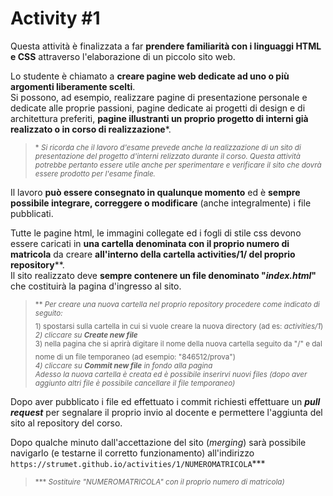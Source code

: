 # Activity #1

Questa attività è finalizzata a far **prendere familiarità con i linguaggi
HTML e CSS** attraverso l'elaborazione di un piccolo sito web.

Lo studente è chiamato a **creare pagine web dedicate ad uno o
più argomenti liberamente scelti**.    
Si possono, ad esempio, realizzare pagine di presentazione personale e dedicate
alle proprie passioni, pagine dedicate ai progetti di design e di architettura
preferiti, **pagine illustranti un proprio progetto di interni già realizzato
o in corso di realizzazione**\*.

> <sub>\* _Si ricorda che il lavoro d'esame prevede anche la realizzazione
di un sito di presentazione del progetto d'interni relizzato durante il
corso. Questa attività potrebbe pertanto essere utile anche per sperimentare
e verificare il sito che dovrà essere prodotto per l'esame finale._</sub>

Il lavoro **può essere consegnato in qualunque momento** ed è **sempre
possibile integrare, correggere o modificare** (anche integralmente) i file
pubblicati.

Tutte le pagine html, le immagini collegate ed i fogli di stile css devono
essere caricati in **una cartella denominata con il proprio numero di
matricola** da creare **all'interno della cartella activities/1/ del proprio
repository**\*\*.   
Il sito realizzato deve **sempre contenere un file denominato "_index.html_"**
che costituirà la pagina d'ingresso al sito.

> <sub>\*\* _Per creare una nuova cartella nel proprio repository procedere
come indicato di seguito:_</sub>   
> <sub>1) spostarsi sulla cartella in cui si vuole creare la nuova directory (ad
es: *activities/1*)_</sub>   
> <sub>2) cliccare su **Create new file**_</sub>   
> <sub>3) nella pagina che si aprirà digitare il nome della nuova cartella seguito
da "/" e dal nome di un file temporaneo (ad esempio: "846512/prova")_</sub>   
> <sub>4) cliccare su **Commit new file** in fondo alla pagina_</sub>   
> <sub>_Adesso la nuova cartella è creata ed è possibile inserirvi nuovi files (dopo
aver aggiunto altri file è possibile cancellare il file temporaneo)_</sub>

Dopo aver pubblicato i file ed effettuato i commit richiesti effettuare
un **_pull request_** per segnalare il proprio invio al docente e permettere
l'aggiunta del sito al repository del corso.

Dopo qualche minuto dall'accettazione del sito (*merging*) sarà possibile
navigarlo (e testarne il corretto funzionamento) all'indirizzo
`https://strumet.github.io/activities/1/NUMEROMATRICOLA`\*\*\*
> <sub>\*\*\* _Sostituire "NUMEROMATRICOLA" con il proprio numero di
matricola)_</sub>
